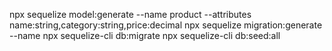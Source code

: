 npx sequelize model:generate --name product --attributes name:string,category:string,price:decimal
npx sequelize migration:generate --name <nombre-de-la-migracion>
npx sequelize-cli db:migrate
npx sequelize-cli db:seed:all